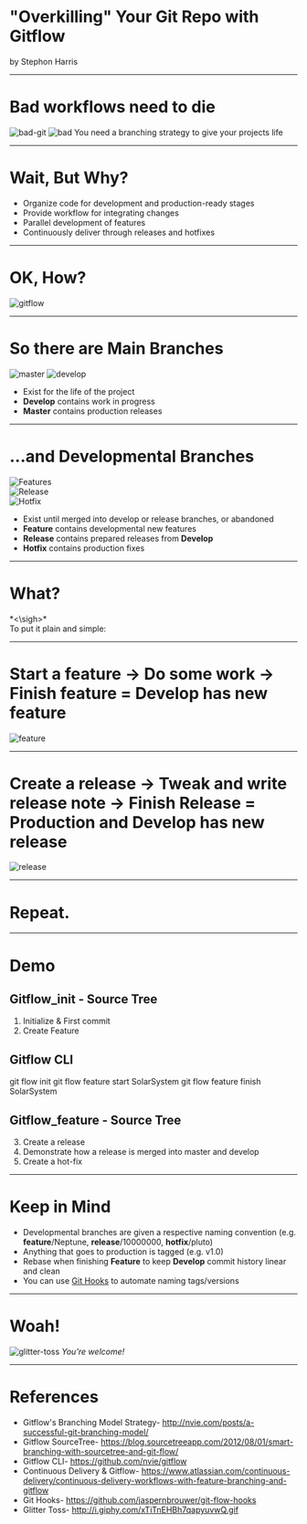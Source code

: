 <!-- background: #fff -->
<!-- color: #000 -->
<!-- font: frutiger -->

# "Overkilling" Your Git Repo with Gitflow
by Stephon Harris

<script>
  Hi! I'm Stephon out of the DC Office and today I'm going to tell you abut managing your source-controlled workflow with Gitflow.
</script>
***
# Bad workflows need to die
![bad-git](http://i.giphy.com/ToMjGpIYtgvMP38WTFC.gif) ![bad](https://pbs.twimg.com/media/CaI8xA3W0AA6wMe.png)
You need a branching strategy to give your projects life  

<script>
  Managing the flow of code can grow scary using Git when you have a plethora of branches and convoluted merges. Gitflow is a branching model that is collaborative, scalable, and sustainable.
</script>
***
# Wait, But Why?
- Organize code for development and production-ready stages
- Provide workflow for integrating changes
- Parallel development of features
- Continuously deliver through releases and hotfixes
<script>
  Gitflow wrangles up commits and merges with a clear and formal workflow for promoting production-ready code, and separating the development of new features, while still allowing for breakfixes to be made.
</script>
***
# OK, How?
![gitflow](https://media.licdn.com/mpr/mpr/shrinknp_800_800/AAEAAQAAAAAAAAKMAAAAJDM2NjY0OWE4LTc0NDAtNDdkMS1hMDdiLWU3MzkwM2FjYWExNw.png)
<script>
  There's a simple methodology behind this madness. Just study this image and you've got it! Just kidding, I'll walk you through how each of these branches are used.
</script>
***
# So there are Main Branches
![master](http://imgur.com/RTSMp13.png)
![develop](http://imgur.com/Ywlvoyn.png)
- Exist for the life of the project
- **Develop** contains work in progress
- **Master** contains production releases
<script>
  Develop and Master are the two main branches. The Develop branch is for the code you're working to release. The Master branch is for the code you have released. These branches will exist for the life of the project. You don't ever commit directly to these branches, but rather merge in code.
</script>
***
# ...and Developmental Branches
![Features](http://i.imgur.com/nc0lxah.png)  
![Release](http://i.imgur.com/qP1rzLS.png)  
![Hotfix](http://i.imgur.com/v2n7zz7.png)  
- Exist until merged into develop or release branches, or abandoned
- **Feature** contains developmental new features
- **Release** contains prepared releases from **Develop**
- **Hotfix** contains production fixes

<script>
  The three branches you actually do work and commit to are feature branches, release branches, and hot-fixes. Feature branches are for developing as many new features as you'd like. Feature branches promote code to the Develop branch. Release branches, are for when you're ready to promote code from the Develop branch to Master for production. Making changes on the release branch is only for minor tweaks and release notes. And then there are hot-fixes that are for squashing any bugs and making minor changes that need to go directly to production code, and - most importantly - are not a new feature. When code is promoted to Develop and/or Master, the commits are integrated into the main branches and then the developmental branch is deleted. If you decide to abandon any changes before merging them into one of the main branches you can delete that developmental branch and continue to develop without having to back out of any changes.
</script>
***
# What?  
\*<\sigh>\*  
To put it plain and simple:
<script>
  I know that can be a lot to take in so let me break it down for you.
</script>
***
# Start a feature -> Do some work -> Finish feature = Develop has new feature
![feature](http://i.imgur.com/FoZq9Md.png)
<script>
  Look at it this way. These gold circles represent commits and the grey circles represent merges. You start this flow by creating a feature, then working on it, and finally integrating that feature back into the develop branch or abandoning it.
</script>
***
# Create a release -> Tweak and write release note -> Finish Release = Production and Develop has new release
![release](http://i.imgur.com/uzkIGRu.png )
<script>
  When you're code is solid and you're ready to release it to the world, you create a release branch, add in minor changes and any release notes, and then it's merged into the develop and master branches.
<script>
***
# Create a hotfix -> Correct some code -> Finish hotfix = Production and Develop have hotfix
![hotfix](http://i.imgur.com/kD4DsMb.png)
<script>
  If there are any breakfixes that need to be made, you start a hotfix, make the code changes and then it's merged into the main branches.
</script>
***
# Repeat.
<script>
  And this beautiful cycle is repeated for eternity, or at least for the life of your project.
</script>

***
# Demo
## Gitflow_init - Source Tree
1. Initialize & First commit
2. Create Feature
## Gitflow CLI
git flow init
git flow feature start SolarSystem
git flow feature finish SolarSystem
## Gitflow_feature - Source Tree
3. Create a release
4. Demonstrate how a release is merged into master and develop
5. Create a hot-fix
<script>
  I'd like to now show you git flow in action
</script>
***
# Keep in Mind
- Developmental branches are given a respective naming convention (e.g. **feature**/Neptune, **release**/10000000, **hotfix**/pluto)
- Anything that goes to production is tagged (e.g. v1.0)
- Rebase when finishing **Feature** to keep **Develop** commit history linear and clean
- You can use [Git Hooks](https://github.com/jaspernbrouwer/git-flow-hooks) to automate naming tags/versions
<script>
  Some things you may want to remember. There is a naming convention associated with branches and as you create new features, releases and hotfixes, they will take on their respective prefix. Production-level code in master is tagged. After finishing a feature, I suggest rebasing to keep your code pristine. Once you've found your gitflow groove, you can even automate tag numbers being bumped and specifying tag messages through git hook scripts.
</script>
***
# Woah!
![glitter-toss](http://i.giphy.com/xTiTnEHBh7qapyuvwQ.gif)
*You're welcome!*
<script>
  Yea, Gitflow is pretty awesome and it makes your code play nice with others and more importantly helps you and your team release code quicker and cleaner, just how coding should be. Any questions?
</script>
***
# References
<script>
  Attached is a reference to more material on Gitflow and how to set it up on your computer for a CLI and SourceTree.
</script>
- Gitflow's Branching Model Strategy- http://nvie.com/posts/a-successful-git-branching-model/
- Gitflow SourceTree- https://blog.sourcetreeapp.com/2012/08/01/smart-branching-with-sourcetree-and-git-flow/
- Gitflow CLI- https://github.com/nvie/gitflow
- Continuous Delivery & Gitflow- https://www.atlassian.com/continuous-delivery/continuous-delivery-workflows-with-feature-branching-and-gitflow
- Git Hooks- https://github.com/jaspernbrouwer/git-flow-hooks
- Glitter Toss- http://i.giphy.com/xTiTnEHBh7qapyuvwQ.gif
